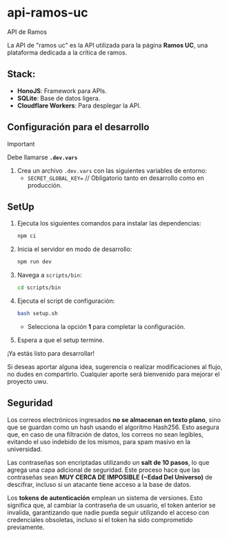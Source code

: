 # api-ramos-uc

API de Ramos

La API de "ramos uc" es la API utilizada para la página **Ramos UC**, una plataforma dedicada a la crítica de ramos.

## Stack:
- **HonoJS**: Framework para APIs.
- **SQLite**: Base de datos ligera.
- **Cloudflare Workers**: Para desplegar la API.

## Configuración para el desarrollo

> [!IMPORTANT]
> Debe llamarse **`.dev.vars`**

1. Crea un archivo `.dev.vars` con las siguientes variables de entorno:
    - `SECRET_GLOBAL_KEY=` // Obligatorio tanto en desarrollo como en producción.

## SetUp

1. Ejecuta los siguientes comandos para instalar las dependencias:
    ```bash
    npm ci
    ```

2. Inicia el servidor en modo de desarrollo:
    ```bash
    npm run dev
    ```

3. Navega a `scripts/bin`:
    ```bash
    cd scripts/bin
    ```

4. Ejecuta el script de configuración:
    ```bash
    bash setup.sh
    ```
    - Selecciona la opción **1** para completar la configuración.

5. Espera a que el setup termine.

¡Ya estás listo para desarrollar!


Si deseas aportar alguna idea, sugerencia o realizar modificaciones al flujo, no dudes en compartirlo. Cualquier aporte será bienvenido para mejorar el proyecto uwu.

## Seguridad

Los correos electrónicos ingresados **no se almacenan en texto plano**, sino que se guardan como un hash usando el algoritmo Hash256. Esto asegura que, en caso de una filtración de datos, los correos no sean legibles, evitando el uso indebido de los mismos, para spam masivo en la universidad.

Las contraseñas son encriptadas utilizando un **salt de 10 pasos**, lo que agrega una capa adicional de seguridad. Este proceso hace que las contraseñas sean **MUY CERCA DE IMPOSIBLE (~Edad Del Universo)** de descifrar, incluso si un atacante tiene acceso a la base de datos.

Los **tokens de autenticación** emplean un sistema de versiones. Esto significa que, al cambiar la contraseña de un usuario, el token anterior se invalida, garantizando que nadie pueda seguir utilizando el acceso con credenciales obsoletas, incluso si el token ha sido comprometido previamente.
